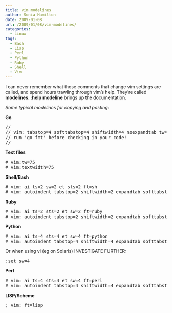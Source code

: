 ```yaml
---
title: vim modelines
author: Sonia Hamilton
date: 2009-01-08
url: /2009/01/08/vim-modelines/
categories:
  - Linux
tags:
  - Bash
  - Lisp
  - Perl
  - Python
  - Ruby
  - Shell
  - Vim
---
```

I can never remember what those comments that change vim settings are called, and spend hours trawling through vim&#8217;s help. They&#8217;re called **modelines. :help modeline** brings up the documentation.

*Some typical modelines for copying and pasting:*

**Go**

<pre>//
// vim: tabstop=4 softtabstop=4 shiftwidth=4 noexpandtab tw=72
// run 'go fmt' before checking in your code!
//</pre>

**Text files**

<pre># vim:tw=75
# vim:textwidth=75</pre>

**Shell/Bash**

<pre># vim: ai ts=2 sw=2 et sts=2 ft=sh
# vim: autoindent tabstop=2 shiftwidth=2 expandtab softtabstop=2 filetype=sh</pre>

**Ruby**

<pre># vim: ai ts=2 sts=2 et sw=2 ft=ruby
# vim: autoindent tabstop=2 shiftwidth=2 expandtab softtabstop=2 filetype=ruby</pre>

**Python**

<pre># vim: ai ts=4 sts=4 et sw=4 ft=python
# vim: autoindent tabstop=4 shiftwidth=4 expandtab softtabstop=4 filetype=python</pre>

Or when using vi (eg on Solaris) INVESTIGATE FURTHER:

<pre>:set sw=4</pre>

**Perl**

<pre># vim: ai ts=4 sts=4 et sw=4 ft=perl
# vim: autoindent tabstop=4 shiftwidth=4 expandtab softtabstop=4 filetype=perl</pre>

**LISP/Scheme**

<pre>; vim: ft=lisp</pre>
